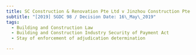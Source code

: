 ```yaml
---
title: SC Construction & Renovation Pte Ltd v Jinzhou Construction Pte Ltd
subtitle: "[2019] SGDC 98 / Decision Date: 16\_May\_2019"
tags:
  - Building and Construction Law
  - Building and Construction Industry Security of Payment Act
  - Stay of enforcement of adjudication determination

---
```

